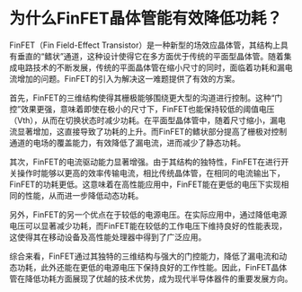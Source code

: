 # 为什么FinFET晶体管能有效降低功耗？

FinFET（Fin Field-Effect Transistor）是一种新型的场效应晶体管，其结构上具有垂直的“鳍状”通道，这种设计使得它在多方面优于传统的平面型晶体管。随着集成电路技术的不断发展，传统的平面晶体管在缩小尺寸的同时，面临着功耗和漏电流增加的问题。FinFET的引入为解决这一难题提供了有效的方案。

首先，FinFET的三维结构使得其栅极能够围绕更大型的沟道进行控制。这种“门控”效果更强，意味着即使在极小的尺寸下，FinFET也能保持较低的阈值电压（Vth），从而在切换状态时减少功耗。在平面型晶体管中，随着尺寸缩小，漏电流显著增加，这直接导致了功耗的上升。而FinFET的鳍状部分提高了栅极对控制通道的电场的覆盖能力，有效降低了漏电流，进而减少了静态功耗。

其次，FinFET的电流驱动能力显著增强。由于其结构的独特性，FinFET在进行开关操作时能够以更高的效率传输电流，相比传统晶体管，在相同的电流输出下，FinFET的功耗更低。这意味着在高性能应用中，FinFET能在更低的电压下实现相同的性能，从而进一步降低动态功耗。

另外，FinFET的另一个优点在于较低的电源电压。在实际应用中，通过降低电源电压可以显著减少功耗，而FinFET能在较低的工作电压下维持良好的性能表现，这使得其在移动设备及高性能处理器中得到了广泛应用。

综合来看，FinFET通过其独特的三维结构与强大的门控能力，降低了漏电流和动态功耗，此外还能在更低的电源电压下保持良好的工作性能。因此，FinFET晶体管在降低功耗方面展现了优越的技术优势，成为现代半导体器件的重要发展方向。